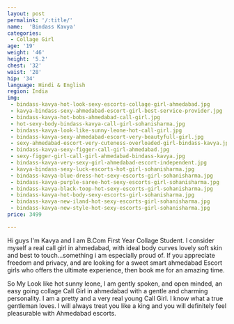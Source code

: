 ```yaml
---
layout: post
permalink: '/:title/'
name:  'Bindass Kavya'
categories:
 - Collage Girl
age: '19'
weight: '46'
height: '5.2'
chest: '32'
waist: '28'
hip: '34'
language: Hindi & English
region: India
img:
 - bindass-kavya-hot-look-sexy-escorts-collage-girl-ahmedabad.jpg
 - kavya-bindass-sexy-ahmedabad-escort-girl-best-service-provider.jpg
 - bindass-kavya-hot-bobs-ahmedabad-call-girl.jpg
 - hot-sexy-body-bindass-kavya-call-girl-sohanisharma.jpg
 - bindass-kavya-look-like-sunny-leone-hot-call-girl.jpg
 - bindass-kavya-sexy-ahmedabad-escort-very-beautyfull-girl.jpg
 - sexy-ahmedabad-escort-very-cuteness-overloaded-girl-bindass-kavya.jpg
 - bindass-kavya-sexy-figger-call-girl-ahmedabad.jpg
 - sexy-figger-girl-call-girl-ahmedabad-bindass-kavya.jpg
 - bindass-kavya-very-sexy-girl-ahmedabad-escort-independent.jpg
 - kavya-bindass-sexy-luck-escorts-hot-girl-sohanisharma.jpg
 - bindass-kavya-blue-dress-hot-sexy-escorts-girl-sohanisharma.jpg
 - bindass-kavya-purple-saree-hot-sexy-escorts-girl-sohanisharma.jpg
 - bindass-kavya-black-toop-hot-sexy-escorts-girl-sohanisharma.jpg
 - bindass-kavya-hot-body-sexy-escorts-girl-sohanisharma.jpg
 - bindass-kavya-new-iland-hot-sexy-escorts-girl-sohanisharma.jpg
 - bindass-kavya-new-style-hot-sexy-escorts-girl-sohanisharma.jpg
price: 3499

---
```



Hi guys I'm Kavya and  I am B.Com First Year Collage Student. I consider myself a real call girl in ahmedabad, with ideal body curves lovely soft skin and best to touch...something i am especially proud of. If you appreciate freedom and privacy, and are looking for a sweet smart ahmedabad Escort girls who offers the ultimate experience, then book me for an amazing time.

So My Look like hot sunny leone, I am gently spoken, and open minded, an easy going collage Call Girl in ahmedabad with a gentle and charming personality. I am a pretty and a very real young Call Girl. I know what a true gentleman loves. I will always treat you like a king and you will definitely feel pleasurable with Ahmedabad escorts.